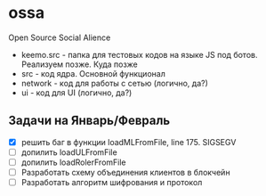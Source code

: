 # ossa
Open Source Social Alience

* keemo.src - папка для тестовых кодов на языке JS под ботов. Реализуем позже. Куда позже
* src - код ядра. Основной функционал
* network - код для работы с сетью (логично, да?)
* ui - код для UI (логично, да?)

## Задачи на Январь/Февраль
- [x] решить баг в функции loadMLFromFile, line 175. SIGSEGV
- [ ] допилить loadULFromFile
- [ ] допилить loadRolerFromFile
- [ ] Разработать схему объединения клиентов в блокчейн
- [ ] Разработать алгоритм шифрования и протокол
